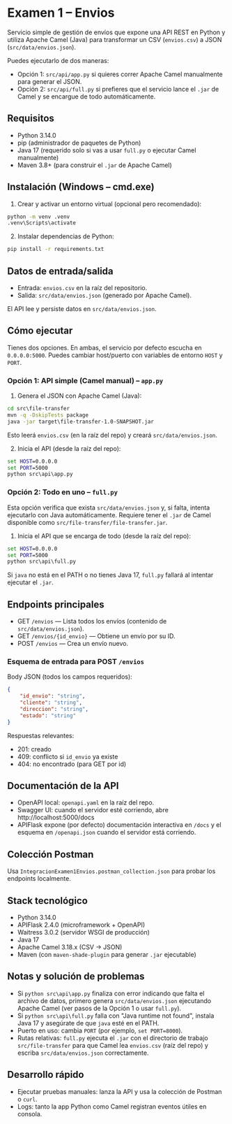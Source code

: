 # Examen 1 – Envios

Servicio simple de gestión de envíos que expone una API REST en Python y utiliza Apache Camel (Java) para transformar un CSV (`envios.csv`) a JSON (`src/data/envios.json`).

Puedes ejecutarlo de dos maneras:

- Opción 1: `src/api/app.py` si quieres correr Apache Camel manualmente para generar el JSON.
- Opción 2: `src/api/full.py` si prefieres que el servicio lance el `.jar` de Camel y se encargue de todo automáticamente.

## Requisitos

- Python 3.14.0
- pip (administrador de paquetes de Python)
- Java 17 (requerido solo si vas a usar `full.py` o ejecutar Camel manualmente)
- Maven 3.8+ (para construir el `.jar` de Apache Camel)

## Instalación (Windows – cmd.exe)

1) Crear y activar un entorno virtual (opcional pero recomendado):

```cmd
python -m venv .venv
.venv\Scripts\activate
```

2) Instalar dependencias de Python:

```cmd
pip install -r requirements.txt
```

## Datos de entrada/salida

- Entrada: `envios.csv` en la raíz del repositorio.
- Salida: `src/data/envios.json` (generado por Apache Camel).

El API lee y persiste datos en `src/data/envios.json`.

## Cómo ejecutar

Tienes dos opciones. En ambas, el servicio por defecto escucha en `0.0.0.0:5000`. Puedes cambiar host/puerto con variables de entorno `HOST` y `PORT`.

### Opción 1: API simple (Camel manual) – `app.py`

1) Genera el JSON con Apache Camel (Java):

```cmd
cd src\file-transfer
mvn -q -DskipTests package
java -jar target\file-transfer-1.0-SNAPSHOT.jar
```

Esto leerá `envios.csv` (en la raíz del repo) y creará `src/data/envios.json`.

2) Inicia el API (desde la raíz del repo):

```cmd
set HOST=0.0.0.0
set PORT=5000
python src\api\app.py
```

### Opción 2: Todo en uno – `full.py`

Esta opción verifica que exista `src/data/envios.json` y, si falta, intenta ejecutarlo con Java automáticamente. Requiere tener el `.jar` de Camel disponible como `src/file-transfer/file-transfer.jar`.

1) Inicia el API que se encarga de todo (desde la raíz del repo):

```cmd
set HOST=0.0.0.0
set PORT=5000
python src\api\full.py
```

Si `java` no está en el PATH o no tienes Java 17, `full.py` fallará al intentar ejecutar el `.jar`.

## Endpoints principales

- GET `/envios` — Lista todos los envíos (contenido de `src/data/envios.json`).
- GET `/envios/{id_envio}` — Obtiene un envío por su ID.
- POST `/envios` — Crea un envío nuevo.

### Esquema de entrada para POST `/envios`

Body JSON (todos los campos requeridos):

```json
{
	"id_envio": "string",
	"cliente": "string",
	"direccion": "string",
	"estado": "string"
}
```

Respuestas relevantes:

- 201: creado
- 409: conflicto si `id_envio` ya existe
- 404: no encontrado (para GET por id)

## Documentación de la API

- OpenAPI local: `openapi.yaml` en la raíz del repo.
- Swagger UI: cuando el servidor esté corriendo, abre http://localhost:5000/docs
- APIFlask expone (por defecto) documentación interactiva en `/docs` y el esquema en `/openapi.json` cuando el servidor está corriendo.

## Colección Postman

Usa `IntegracionExamen1Envios.postman_collection.json` para probar los endpoints localmente.

## Stack tecnológico

- Python 3.14.0
- APIFlask 2.4.0 (microframework + OpenAPI)
- Waitress 3.0.2 (servidor WSGI de producción)
- Java 17
- Apache Camel 3.18.x (CSV → JSON)
- Maven (con `maven-shade-plugin` para generar `.jar` ejecutable)

## Notas y solución de problemas

- Si `python src\api\app.py` finaliza con error indicando que falta el archivo de datos, primero genera `src/data/envios.json` ejecutando Apache Camel (ver pasos de la Opción 1 o usar `full.py`).
- Si `python src\api\full.py` falla con "Java runtime not found", instala Java 17 y asegúrate de que `java` esté en el PATH.
- Puerto en uso: cambia `PORT` (por ejemplo, `set PORT=8000`).
- Rutas relativas: `full.py` ejecuta el `.jar` con el directorio de trabajo `src/file-transfer` para que Camel lea `envios.csv` (raíz del repo) y escriba `src/data/envios.json` correctamente.

## Desarrollo rápido

- Ejecutar pruebas manuales: lanza la API y usa la colección de Postman o `curl`.
- Logs: tanto la app Python como Camel registran eventos útiles en consola.
